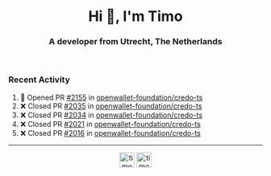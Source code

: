 <h1 align="center">Hi 👋, I'm Timo</h1>
<h3 align="center">A developer from Utrecht, The Netherlands</h3>
<br/>
<!-- https://github.com/rahuldkjain/github-profile-readme-generator --!>

<!--  <p align="left"><img src="https://github-readme-stats.vercel.app/api?username=timoglastra&show_icons=true&count_private=true&" alt="timoglastra" /></p> --!>

<!--
Github language stats
<p align="left"><img src="https://github-readme-stats.vercel.app/api/top-langs/?username=timoglastra&layout=compact" alt="timoglastra" /><p>
-->

<!-- Codestats language stats -->
<!-- <p align="left"><img src="https://codestats-readme.vercel.app/api/top-langs/?username=timoglastra&layout=compact&language_count=12" alt="timoglastra" /><p>    --!>
  
<h3>Recent Activity</h3>

<!--START_SECTION:activity-->
1. 💪 Opened PR [#2155](https://github.com/openwallet-foundation/credo-ts/pull/2155) in [openwallet-foundation/credo-ts](https://github.com/openwallet-foundation/credo-ts)
2. ❌ Closed PR [#2035](https://github.com/openwallet-foundation/credo-ts/pull/2035) in [openwallet-foundation/credo-ts](https://github.com/openwallet-foundation/credo-ts)
3. ❌ Closed PR [#2034](https://github.com/openwallet-foundation/credo-ts/pull/2034) in [openwallet-foundation/credo-ts](https://github.com/openwallet-foundation/credo-ts)
4. ❌ Closed PR [#2021](https://github.com/openwallet-foundation/credo-ts/pull/2021) in [openwallet-foundation/credo-ts](https://github.com/openwallet-foundation/credo-ts)
5. ❌ Closed PR [#2016](https://github.com/openwallet-foundation/credo-ts/pull/2016) in [openwallet-foundation/credo-ts](https://github.com/openwallet-foundation/credo-ts)
<!--END_SECTION:activity-->

---

<p align="center">
<a href="https://twitter.com/timoglastra" target="blank"><img align="center" src="https://cdn.jsdelivr.net/npm/simple-icons@3.0.1/icons/twitter.svg" alt="timoglastra" height="30" width="30" /></a>
<a href="https://linkedin.com/in/timoglastra" target="blank"><img align="center" src="https://cdn.jsdelivr.net/npm/simple-icons@3.0.1/icons/linkedin.svg" alt="timoglastra" height="30" width="30" /></a>
</p>



